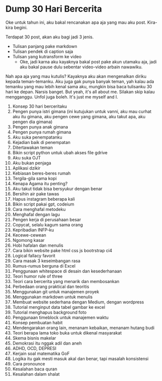 # Dump 30 Hari Bercerita

Oke untuk tahun ini, aku bakal rencanakan apa aja yang mau aku post. Kira-kira begini.

Terdapat 30 post, akan aku bagi jadi 3 jenis.

- Tulisan panjang pake markdown
- Tulisan pendek di caption saja
- Tulisan yang kutransform ke video
  - Oke, jadi karna aku kayaknya bakal post pake akun utamaku aja, jadi aku bakal pause dulu sebentar video-video arbain nawawiku.

Nah apa aja yang mau kutulis? Kayaknya aku akan mengenalkan diriku kepada teman-temanku. Aku juga gak punya banyak teman, yah kalau ada temanku yang mau lebih kenal sama aku, mungkin bisa baca tulisanku 30 hari ke depan. Narsis banget. But yeah, it's all about me. Silakan skip kalau mengganggu. Unfol juga boleh. It's just me myself and I.

1. Konsep 30 hari berceritaku
2. Pengen punya istri gimana (ini kutujukan untuk vanni, aku mau curhat aku itu gimana, aku pengen cewe yang gimana, aku takut apa, aku pengen dia gimana)
3. Pengen punya anak gimana
4. Pengen punya rumah gimana
5. Aku suka penempatanku
6. Kejadian baik di penempatan
7. Ditertawakan teman
8. Bikin script python untuk ubah akses file gdrive
9. Aku suka OJT
10. Aku bukan penjaga
11. Aplikasi dzikir
12. Kebiasan beres-beres rumah
13. Tergila-gila sama kopi
14. Kenapa Agama itu penting?
15. Aku takut tidak bisa bersyukur dengan benar
16. Bersihin air pake tawas
17. Hapus instagram beberapa kali
18. Bikin script pakai gpt, codeium
19. Cara menghafal metodeku
20. Menghafal dengan lagu
21. Pengen kerja di perusahaan besar
22. Copycat, selalu kagum sama orang
23. Kepribadian INFP-ku
24. Kecewe-cewean
25. Ngomong kasar
26. Hobi hafalan dan menulis
27. Cara bikin website pake html css js bootrstrap ci4
28. Logical fallacy favorit
29. Cara masak 3 keseimbangan rasa
30. Rumus-rumus berguna di Excel
31. Penggunaan whitespace di desain dan kesederhanaan
32. Teori humor rule of three
33. Teori cara bercerita yang menarik dan membosankan
34. Perbedaan orang praktical dan teoritis
35. Menggunakan git untuk manajemen proyek
36. Menggunakan markdown untuk menulis
37. Membuat website sederhana dengan Medium, dengan wordpress
38. Tutorial menginput data tabel gambar ke excel
39. Tutorial menghapus background foto
40. Penggunaan timeblock untuk manajemen waktu
41. Konsep pembuatan habit
42. Mendengarakan orang lain, menanam kebaikan, menanam hutang budi
43. Teori berapa lama toko buka untuk dikenal masyarakat
44. Skema bisnis makelar
45. Demokrasi itu nggak adil dan aneh
46. ADHD, OCD, DEPRESI
47. Kerjain soal matematika GoF
48. Logika itu gak mesti masuk akal dan benar, tapi masalah konsistensi
49. Cara pronounce
50. Kesalahan baca quran
51. Kesalahan dalam shalat
